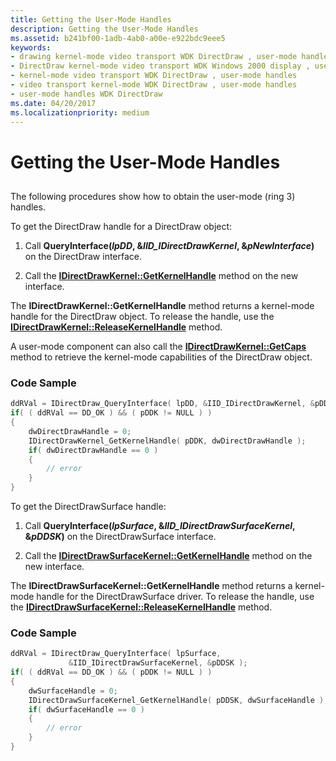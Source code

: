 ```yaml
---
title: Getting the User-Mode Handles
description: Getting the User-Mode Handles
ms.assetid: b241bf00-1adb-4ab0-a00e-e922bdc9eee5
keywords:
- drawing kernel-mode video transport WDK DirectDraw , user-mode handles
- DirectDraw kernel-mode video transport WDK Windows 2000 display , user-mode handles
- kernel-mode video transport WDK DirectDraw , user-mode handles
- video transport kernel-mode WDK DirectDraw , user-mode handles
- user-mode handles WDK DirectDraw
ms.date: 04/20/2017
ms.localizationpriority: medium
---
```


# Getting the User-Mode Handles


## <span id="ddk_getting_the_user_mode_handles_gg"></span><span id="DDK_GETTING_THE_USER_MODE_HANDLES_GG"></span>


The following procedures show how to obtain the user-mode (ring 3) handles.

To get the DirectDraw handle for a DirectDraw object:

1.  Call **QueryInterface(***lpDD*, &*IID\_IDirectDrawKernel*, &*pNewInterface***)** on the DirectDraw interface.

2.  Call the [**IDirectDrawKernel::GetKernelHandle**](https://msdn.microsoft.com/library/windows/hardware/ff567404) method on the new interface.

The **IDirectDrawKernel::GetKernelHandle** method returns a kernel-mode handle for the DirectDraw object. To release the handle, use the [**IDirectDrawKernel::ReleaseKernelHandle**](https://msdn.microsoft.com/library/windows/hardware/ff567407) method.

A user-mode component can also call the [**IDirectDrawKernel::GetCaps**](https://msdn.microsoft.com/library/windows/hardware/ff567401) method to retrieve the kernel-mode capabilities of the DirectDraw object.

### <span id="code_sample"></span><span id="CODE_SAMPLE"></span>Code Sample

```cpp
ddRVal = IDirectDraw_QueryInterface( lpDD, &IID_IDirectDrawKernel, &pDDK );
if( ( ddRVal == DD_OK ) && ( pDDK != NULL ) )
{
    dwDirectDrawHandle = 0;
    IDirectDrawKernel_GetKernelHandle( pDDK, dwDirectDrawHandle );
    if( dwDirectDrawHandle == 0 )
    {
        // error
    }
}
```

To get the DirectDrawSurface handle:

1.  Call **QueryInterface(***lpSurface*, &*IID\_IDirectDrawSurfaceKernel*, &*pDDSK***)** on the DirectDrawSurface interface.

2.  Call the [**IDirectDrawSurfaceKernel::GetKernelHandle**](https://msdn.microsoft.com/library/windows/hardware/ff567411) method on the new interface.

The **IDirectDrawSurfaceKernel::GetKernelHandle** method returns a kernel-mode handle for the DirectDrawSurface driver. To release the handle, use the [**IDirectDrawSurfaceKernel::ReleaseKernelHandle**](https://msdn.microsoft.com/library/windows/hardware/ff567413) method.

### <span id="code_sample2"></span><span id="CODE_SAMPLE2"></span>Code Sample

```cpp
ddRVal = IDirectDraw_QueryInterface( lpSurface,
             &IID_IDirectDrawSurfaceKernel, &pDDSK );
if( ( ddRVal == DD_OK ) && ( pDDK != NULL ) )
{
    dwSurfaceHandle = 0;
    IDirectDrawSurfaceKernel_GetKernelHandle( pDDSK, dwSurfaceHandle );
    if( dwSurfaceHandle == 0 )
    {
        // error
    }
}
```

 

 






